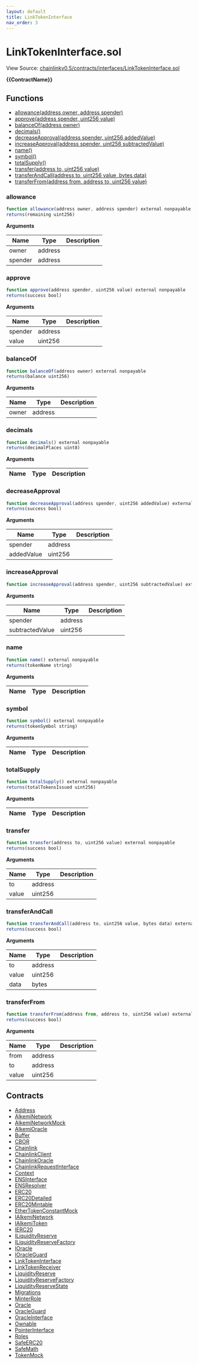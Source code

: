 ```yaml
---
layout: default
title: LinkTokenInterface
nav_order: 3
---
```


# LinkTokenInterface.sol

View Source: [chainlinkv0.5/contracts/interfaces/LinkTokenInterface.sol](../chainlinkv0.5/contracts/interfaces/LinkTokenInterface.sol)

**{{ContractName}}**

## Functions

- [allowance(address owner, address spender)](#allowance)
- [approve(address spender, uint256 value)](#approve)
- [balanceOf(address owner)](#balanceof)
- [decimals()](#decimals)
- [decreaseApproval(address spender, uint256 addedValue)](#decreaseapproval)
- [increaseApproval(address spender, uint256 subtractedValue)](#increaseapproval)
- [name()](#name)
- [symbol()](#symbol)
- [totalSupply()](#totalsupply)
- [transfer(address to, uint256 value)](#transfer)
- [transferAndCall(address to, uint256 value, bytes data)](#transferandcall)
- [transferFrom(address from, address to, uint256 value)](#transferfrom)

### allowance

```js
function allowance(address owner, address spender) external nonpayable
returns(remaining uint256)
```

**Arguments**

| Name        | Type           | Description  |
| ------------- |------------- | -----|
| owner | address |  | 
| spender | address |  | 

### approve

```js
function approve(address spender, uint256 value) external nonpayable
returns(success bool)
```

**Arguments**

| Name        | Type           | Description  |
| ------------- |------------- | -----|
| spender | address |  | 
| value | uint256 |  | 

### balanceOf

```js
function balanceOf(address owner) external nonpayable
returns(balance uint256)
```

**Arguments**

| Name        | Type           | Description  |
| ------------- |------------- | -----|
| owner | address |  | 

### decimals

```js
function decimals() external nonpayable
returns(decimalPlaces uint8)
```

**Arguments**

| Name        | Type           | Description  |
| ------------- |------------- | -----|

### decreaseApproval

```js
function decreaseApproval(address spender, uint256 addedValue) external nonpayable
returns(success bool)
```

**Arguments**

| Name        | Type           | Description  |
| ------------- |------------- | -----|
| spender | address |  | 
| addedValue | uint256 |  | 

### increaseApproval

```js
function increaseApproval(address spender, uint256 subtractedValue) external nonpayable
```

**Arguments**

| Name        | Type           | Description  |
| ------------- |------------- | -----|
| spender | address |  | 
| subtractedValue | uint256 |  | 

### name

```js
function name() external nonpayable
returns(tokenName string)
```

**Arguments**

| Name        | Type           | Description  |
| ------------- |------------- | -----|

### symbol

```js
function symbol() external nonpayable
returns(tokenSymbol string)
```

**Arguments**

| Name        | Type           | Description  |
| ------------- |------------- | -----|

### totalSupply

```js
function totalSupply() external nonpayable
returns(totalTokensIssued uint256)
```

**Arguments**

| Name        | Type           | Description  |
| ------------- |------------- | -----|

### transfer

```js
function transfer(address to, uint256 value) external nonpayable
returns(success bool)
```

**Arguments**

| Name        | Type           | Description  |
| ------------- |------------- | -----|
| to | address |  | 
| value | uint256 |  | 

### transferAndCall

```js
function transferAndCall(address to, uint256 value, bytes data) external nonpayable
returns(success bool)
```

**Arguments**

| Name        | Type           | Description  |
| ------------- |------------- | -----|
| to | address |  | 
| value | uint256 |  | 
| data | bytes |  | 

### transferFrom

```js
function transferFrom(address from, address to, uint256 value) external nonpayable
returns(success bool)
```

**Arguments**

| Name        | Type           | Description  |
| ------------- |------------- | -----|
| from | address |  | 
| to | address |  | 
| value | uint256 |  | 

## Contracts

* [Address](Address.md)
* [AlkemiNetwork](AlkemiNetwork.md)
* [AlkemiNetworkMock](AlkemiNetworkMock.md)
* [AlkemiOracle](AlkemiOracle.md)
* [Buffer](Buffer.md)
* [CBOR](CBOR.md)
* [Chainlink](Chainlink.md)
* [ChainlinkClient](ChainlinkClient.md)
* [ChainlinkOracle](ChainlinkOracle.md)
* [ChainlinkRequestInterface](ChainlinkRequestInterface.md)
* [Context](Context.md)
* [ENSInterface](ENSInterface.md)
* [ENSResolver](ENSResolver.md)
* [ERC20](ERC20.md)
* [ERC20Detailed](ERC20Detailed.md)
* [ERC20Mintable](ERC20Mintable.md)
* [EtherTokenConstantMock](EtherTokenConstantMock.md)
* [IAlkemiNetwork](IAlkemiNetwork.md)
* [IAlkemiToken](IAlkemiToken.md)
* [IERC20](IERC20.md)
* [ILiquidityReserve](ILiquidityReserve.md)
* [ILiquidityReserveFactory](ILiquidityReserveFactory.md)
* [IOracle](IOracle.md)
* [IOracleGuard](IOracleGuard.md)
* [LinkTokenInterface](LinkTokenInterface.md)
* [LinkTokenReceiver](LinkTokenReceiver.md)
* [LiquidityReserve](LiquidityReserve.md)
* [LiquidityReserveFactory](LiquidityReserveFactory.md)
* [LiquidityReserveState](LiquidityReserveState.md)
* [Migrations](Migrations.md)
* [MinterRole](MinterRole.md)
* [Oracle](Oracle.md)
* [OracleGuard](OracleGuard.md)
* [OracleInterface](OracleInterface.md)
* [Ownable](Ownable.md)
* [PointerInterface](PointerInterface.md)
* [Roles](Roles.md)
* [SafeERC20](SafeERC20.md)
* [SafeMath](SafeMath.md)
* [TokenMock](TokenMock.md)
